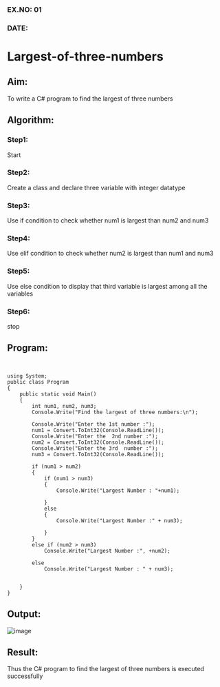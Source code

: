 ### EX.NO: 01

### DATE:

# Largest-of-three-numbers
## Aim:
To write a C# program to find the largest of three numbers

## Algorithm:
### Step1: 
Start
### Step2:
Create a class and declare three variable with integer datatype
### Step3:
Use if condition to check whether num1 is largest than num2 and num3
### Step4:
Use elif condition to check whether num2 is largest than num1 and num3
### Step5:
Use else condition to display that third variable is largest among all the variables
### Step6:
stop

## Program:
``` python3


using System;
public class Program
{
    public static void Main()
    {
        int num1, num2, num3;
        Console.Write("Find the largest of three numbers:\n");

        Console.Write("Enter the 1st number :");
        num1 = Convert.ToInt32(Console.ReadLine());
        Console.Write("Enter the  2nd number :");
        num2 = Convert.ToInt32(Console.ReadLine());
        Console.Write("Enter the 3rd  number :");
        num3 = Convert.ToInt32(Console.ReadLine());

        if (num1 > num2)
        {
            if (num1 > num3)
            {
                Console.Write("Largest Number : "+num1);

            }
            else
            {
                Console.Write("Largest Number :" + num3);

            }
        }
        else if (num2 > num3)
            Console.Write("Largest Number :", +num2);

        else
            Console.Write("Largest Number : " + num3);


    }
}

```

## Output:

![image](https://user-images.githubusercontent.com/81132849/163682798-265d3009-bf9d-4d40-9b54-20cb9b0e112d.png)



## Result:
Thus the C# program to find the largest of three numbers is executed successfully
